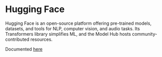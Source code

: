 # Hugging Face

Hugging Face is an open-source platform offering pre-trained models, datasets, and tools for NLP, computer vision, and audio tasks. Its Transformers library simplifies ML, and the Model Hub hosts community-contributed resources. 

Documented [here](hf.ipynb)